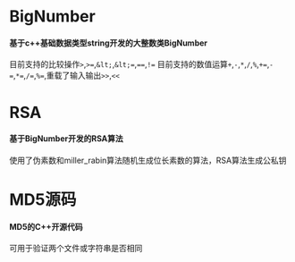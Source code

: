 # BigNumber
#### 基于c++基础数据类型string开发的大整数类BigNumber 
目前支持的比较操作`>`,`>=`,`&lt;`,`&lt;=`,`==`,`!=` 目前支持的数值运算`+`,`-`,`*`,`/`,`%`,`+=`,`-=`,`*=`,`/=`,`%=`,重载了输入输出`>>`,`<<`
# RSA
#### 基于BigNumber开发的RSA算法
使用了伪素数和miller_rabin算法随机生成位长素数的算法，RSA算法生成公私钥
# MD5源码
#### MD5的C++开源代码
可用于验证两个文件或字符串是否相同
